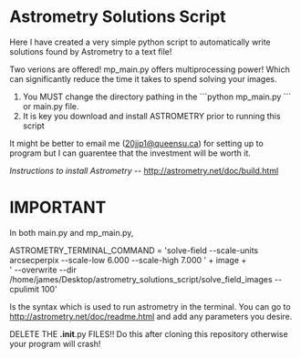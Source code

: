 # Astrometry Solutions Script
Here I have created a very simple python script to automatically write solutions found by Astrometry to a text file!

Two verions are offered! mp_main.py offers multiprocessing power! Which can significantly reduce the time it takes to spend solving your images.

<ol>
  <li>You MUST change the directory pathing in the ```python
 mp_main.py 
``` or main.py file.</li>
  <li>It is key you download and install ASTROMETRY prior to running this script</li>
</ol>

It might be better to email me (20jjp1@queensu.ca) for setting up to program but I can guarentee that the investment will be worth it.

<em>Instructions to install Astrometry</em> -- http://astrometry.net/doc/build.html


# IMPORTANT
In both main.py and mp_main.py,     

ASTROMETRY_TERMINAL_COMMAND = 'solve-field --scale-units arcsecperpix --scale-low 6.000 --scale-high 7.000 ' + image +\
                    ' --overwrite --dir /home/james/Desktop/astrometry_solutions_script/solve_field_images --cpulimit 100'

Is the syntax which is used to run astrometry in the terminal. You can go to http://astrometry.net/doc/readme.html and add any parameters you desire.

DELETE THE __.init__.py FILES!! Do this after cloning this repository otherwise your program will crash!
